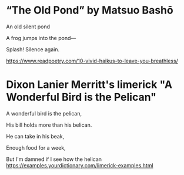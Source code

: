 # “The Old Pond” by Matsuo Bashō

An old silent pond

A frog jumps into the pond—

Splash! Silence again.

https://www.readpoetry.com/10-vivid-haikus-to-leave-you-breathless/

# Dixon Lanier Merritt's limerick "A Wonderful Bird is the Pelican"

A wonderful bird is the pelican,

His bill holds more than his belican.

He can take in his beak,

Enough food for a week,

But I'm damned if I see how the helican
https://examples.yourdictionary.com/limerick-examples.html